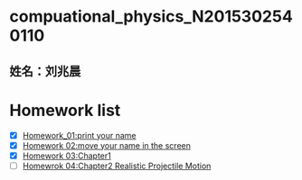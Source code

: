 # compuational_physics_N2015302540110
## 姓名：刘兆晨

# Homework list
- [x] [Homework_01:print your name](https://github.com/liuzhaochen/compuational_physics_N2015302540110/tree/master/homework%2001)
- [x] [Homework 02:move your name in the screen](https://github.com/liuzhaochen/compuational_physics_N2015302540110/tree/master/homework02)
- [x] [Homework 03:Chapter1](https://github.com/liuzhaochen/compuational_physics_N2015302540110/tree/master/homework%2003)
- [ ] [Homewrok 04:Chapter2 Realistic Projectile Motion](https://github.com/liuzhaochen/compuational_physics_N2015302540110/tree/master/homework%2004)
